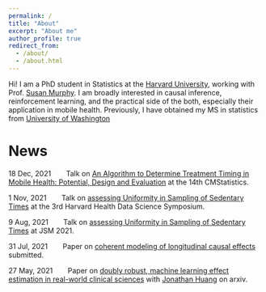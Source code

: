 ```yaml
---
permalink: /
title: "About"
excerpt: "About me"
author_profile: true
redirect_from: 
  - /about/
  - /about.html
---
```


Hi! I am a PhD student in Statistics at the [Harvard University](https://statistics.fas.harvard.edu/), working with Prof. [Susan Murphy](http://people.seas.harvard.edu/~samurphy/). I am broadly interested in causal inference, reinforcement learning, and the practical side of the both, especially their application in mobile health. Previously, I have obtained my MS in statistics from [University of Washington](https://stat.uw.edu/)

News
======
18 Dec, 2021 &nbsp; &emsp; Talk on [An Algorithm to Determine Treatment Timing in Mobile Health: Potential, Design and Evaluation](https://mengeks.github.io/xmeng.github.io/files/CMStats2021_Talk_V4-handout.pdf) at the 14th CMStatistics.

1 Nov, 2021 &nbsp; &emsp; Talk on [assessing Uniformity in Sampling of Sedentary Times](https://mengeks.github.io/xmeng.github.io/files/3rd_HHDSS_Meng_Xiang_talk.pptx) at the 3rd Harvard Health Data Science Symposium.

9 Aug, 2021 &nbsp; &emsp; Talk on [assessing Uniformity in Sampling of Sedentary Times](https://mengeks.github.io/xmeng.github.io/files/JSM_HeartSteps_ResearchTalk_v6.pdf) at JSM 2021.

31 Jul, 2021 &nbsp; &emsp; Paper on [coherent modeling of longitudinal causal effects](https://mengeks.github.io/xmeng.github.io/files/biom_snmm_revision.pdf) submitted.

27 May, 2021 &nbsp; &emsp; Paper on [doubly robust, machine learning effect estimation in real-world clinical sciences](https://arxiv.org/abs/2105.13148) with [Jonathan Huang](https://scholar.google.ca/citations?user=gmxXVuwAAAAJ&hl=en) on arxiv.